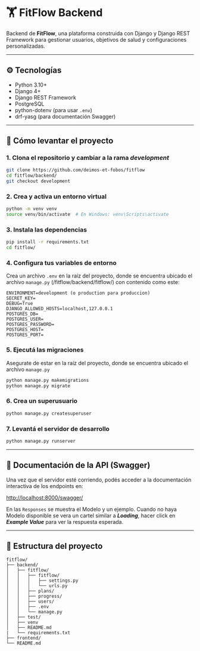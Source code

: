 # 🏋️ FitFlow Backend

Backend de **FitFlow**, una plataforma construida con Django y Django REST Framework para gestionar usuarios, objetivos de salud y configuraciones personalizadas.

---

## ⚙️ Tecnologías

- Python 3.10+
- Django 4+
- Django REST Framework
- PostgreSQL
- python-dotenv (para usar `.env`)
- drf-yasg (para documentación Swagger)

---

## 🚀 Cómo levantar el proyecto

### 1. Clona el repositorio y cambiar a la rama *development*

```bash
git clone https://github.com/deimos-et-fobos/fitflow
cd fitflow/backend/
git checkout development
```

### 2. Crea y activa un entorno virtual

```bash
python -m venv venv
source venv/bin/activate  # En Windows: venv\Scripts\activate
```

### 3. Instala las dependencias

```bash
pip install -r requirements.txt
cd fitflow/
```

### 4. Configura tus variables de entorno

Crea un archivo `.env` en la raíz del proyecto, donde se encuentra ubicado el archivo `manage.py` (/fitflow/backend/fitflow/) con contenido como este:

```
ENVIRONMENT=development (o production para produccion)
SECRET_KEY=
DEBUG=True
DJANGO_ALLOWED_HOSTS=localhost,127.0.0.1
POSTGRES_DB=
POSTGRES_USER=
POSTGRES_PASSWORD=
POSTGRES_HOST=
POSTGRES_PORT=
```

### 5. Ejecutá las migraciones

Asegurate de estar en la raíz del proyecto, donde se encuentra ubicado el archivo `manage.py`

```bash
python manage.py makemigrations
python manage.py migrate
```

### 6. Crea un superusuario

```bash
python manage.py createsuperuser
```

### 7. Levantá el servidor de desarrollo

```bash
python manage.py runserver
```

---

## 📘 Documentación de la API (Swagger)

Una vez que el servidor esté corriendo, podés acceder a la documentación interactiva de los endpoints en:

[http://localhost:8000/swagger/](http://localhost:8000/swagger/)

En las `Responses` se muestra el Modelo y un ejemplo. Cuando no haya Modelo disponible se vera un cartel similar a ***Loading***, hacer click en ***Example Value*** para ver la respuesta esperada.

---

## 📂 Estructura del proyecto

```
fitflow/
├── backend/
│   ├── fitflow/
│   │   ├── fitflow/
│   │   │   ├── settings.py
│   │   │   └── urls.py
│   │   ├── plans/
│   │   ├── progress/
│   │   ├── users/
│   │   ├── .env
│   │   └── manage.py
│   ├── test/
│   ├── venv
│   ├── README.md
|   └── requirements.txt
├── frontend/
└── README.md
